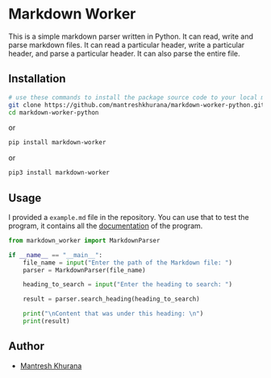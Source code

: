 # Markdown Worker

This is a simple markdown parser written in Python. It can read, write and parse markdown files. It can read a particular header, write a particular header, and parse a particular header. It can also parse the entire file.

## Installation

```bash
# use these commands to install the package source code to your local machine
git clone https://github.com/mantreshkhurana/markdown-worker-python.git
cd markdown-worker-python
```

or

```bash
pip install markdown-worker
```

or

```bash
pip3 install markdown-worker
```

## Usage

I provided a `example.md` file in the repository. You can use that to test the program, it contains all the [documentation](https://github.com/mantreshkhurana/markdown-worker-python/blob/stable/example.md) of the program.

```python
from markdown_worker import MarkdownParser

if __name__ == "__main__":
    file_name = input("Enter the path of the Markdown file: ")
    parser = MarkdownParser(file_name)

    heading_to_search = input("Enter the heading to search: ")

    result = parser.search_heading(heading_to_search)

    print("\nContent that was under this heading: \n")
    print(result)
```

## Author

- [Mantresh Khurana](https://github.com/mantreshkhurana)
